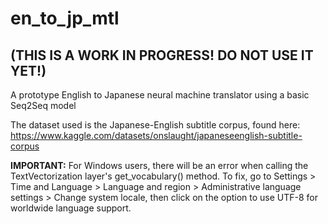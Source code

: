 # en_to_jp_mtl

## **(THIS IS A WORK IN PROGRESS! DO NOT USE IT YET!)**

A prototype English to Japanese neural machine translator using a basic Seq2Seq model

The dataset used is the Japanese-English subtitle corpus, found here: https://www.kaggle.com/datasets/onslaught/japaneseenglish-subtitle-corpus

**IMPORTANT:** For Windows users, there will be an error when calling the TextVectorization layer's get_vocabulary() method. To fix, go to Settings > Time and Language > Language and region > Administrative language settings > Change system locale, then click on the option to use UTF-8 for worldwide language support. 
